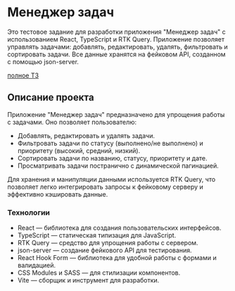 # Менеджер задач

Это тестовое задание для разработки приложения "Менеджер задач" с использованием React, TypeScript и RTK Query. Приложение позволяет управлять задачами: добавлять, редактировать, удалять, фильтровать и сортировать задачи. Все данные хранятся на фейковом API, созданном с помощью json-server.

[полное ТЗ](https://docs.google.com/document/d/1q8Gs2Xw8OFLlQcSq2EQ_gJeQ1FIvF40Fp1p3pR07fXY/edit?tab=t.0#heading=h.d69y2f7jg9tn)

## Описание проекта

Приложение "Менеджер задач" предназначено для упрощения работы с задачами. Оно позволяет пользователю:
- Добавлять, редактировать и удалять задачи.
- Фильтровать задачи по статусу (выполнено/не выполнено) и приоритету (высокий, средний, низкий).
- Сортировать задачи по названию, статусу, приоритету и дате.
- Просматривать задачи постранично с динамической пагинацией.

Для хранения и манипуляции данными используется RTK Query, что позволяет легко интегрировать запросы к фейковому серверу и эффективно кэшировать данные.

### Технологии
- React — библиотека для создания пользовательских интерфейсов.
- TypeScript — статическая типизация для JavaScript.
- RTK Query — средство для упрощения работы с сервером.
- json-server — создание фейкового API для тестирования.
- React Hook Form — библиотека для удобной работы с формами и валидацией.
- CSS Modules и SASS — для стилизации компонентов.
- Vite — сборщик и инструмент для разработки.
